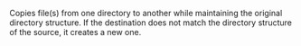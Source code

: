 Copies file(s) from one directory to another while maintaining the original directory structure. If the destination does not match the directory structure of the source, it creates a new one.